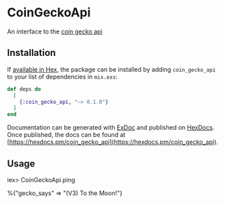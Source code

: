 # CoinGeckoApi

An interface to the [coin gecko api](https://www.coingecko.com/en/api)

## Installation

If [available in Hex](https://hex.pm/docs/publish), the package can be installed
by adding `coin_gecko_api` to your list of dependencies in `mix.exs`:

```elixir
def deps do
  [
    {:coin_gecko_api, "~> 0.1.0"}
  ]
end
```

Documentation can be generated with [ExDoc](https://github.com/elixir-lang/ex_doc)
and published on [HexDocs](https://hexdocs.pm). Once published, the docs can
be found at [https://hexdocs.pm/coin_gecko_api](https://hexdocs.pm/coin_gecko_api).
 
 ## Usage
 
iex> CoinGeckoApi.ping

%{"gecko_says" => "(V3) To the Moon!"}
